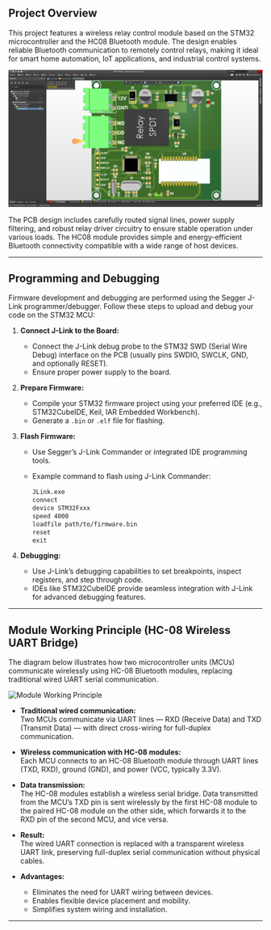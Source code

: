 ## Project Overview

This project features a wireless relay control module based on the STM32 microcontroller and the HC08 Bluetooth module. The design enables reliable Bluetooth communication to remotely control relays, making it ideal for smart home automation, IoT applications, and industrial control systems.

![Relay Module](relay.png)

The PCB design includes carefully routed signal lines, power supply filtering, and robust relay driver circuitry to ensure stable operation under various loads. The HC08 module provides simple and energy-efficient Bluetooth connectivity compatible with a wide range of host devices.

---

## Programming and Debugging

Firmware development and debugging are performed using the Segger J-Link programmer/debugger. Follow these steps to upload and debug your code on the STM32 MCU:

1. **Connect J-Link to the Board:**  
   - Connect the J-Link debug probe to the STM32 SWD (Serial Wire Debug) interface on the PCB (usually pins SWDIO, SWCLK, GND, and optionally RESET).
   - Ensure proper power supply to the board.

2. **Prepare Firmware:**  
   - Compile your STM32 firmware project using your preferred IDE (e.g., STM32CubeIDE, Keil, IAR Embedded Workbench).
   - Generate a `.bin` or `.elf` file for flashing.

3. **Flash Firmware:**  
   - Use Segger’s J-Link Commander or integrated IDE programming tools.  
   - Example command to flash using J-Link Commander:

     ```
     JLink.exe
     connect
     device STM32Fxxx
     speed 4000
     loadfile path/to/firmware.bin
     reset
     exit
     ```

4. **Debugging:**  
   - Use J-Link’s debugging capabilities to set breakpoints, inspect registers, and step through code.
   - IDEs like STM32CubeIDE provide seamless integration with J-Link for advanced debugging features.

---


## Module Working Principle (HC-08 Wireless UART Bridge)

The diagram below illustrates how two microcontroller units (MCUs) communicate wirelessly using HC-08 Bluetooth modules, replacing traditional wired UART serial communication.

![Module Working Principle](module_working_principle.png)  <!-- Rename relay.png to module_working_principle.png if you want to use this image -->

- **Traditional wired communication:**  
  Two MCUs communicate via UART lines — RXD (Receive Data) and TXD (Transmit Data) — with direct cross-wiring for full-duplex communication.

- **Wireless communication with HC-08 modules:**  
  Each MCU connects to an HC-08 Bluetooth module through UART lines (TXD, RXD), ground (GND), and power (VCC, typically 3.3V).  

- **Data transmission:**  
  The HC-08 modules establish a wireless serial bridge. Data transmitted from the MCU’s TXD pin is sent wirelessly by the first HC-08 module to the paired HC-08 module on the other side, which forwards it to the RXD pin of the second MCU, and vice versa.

- **Result:**  
  The wired UART connection is replaced with a transparent wireless UART link, preserving full-duplex serial communication without physical cables.

- **Advantages:**  
  - Eliminates the need for UART wiring between devices.  
  - Enables flexible device placement and mobility.  
  - Simplifies system wiring and installation.

---

